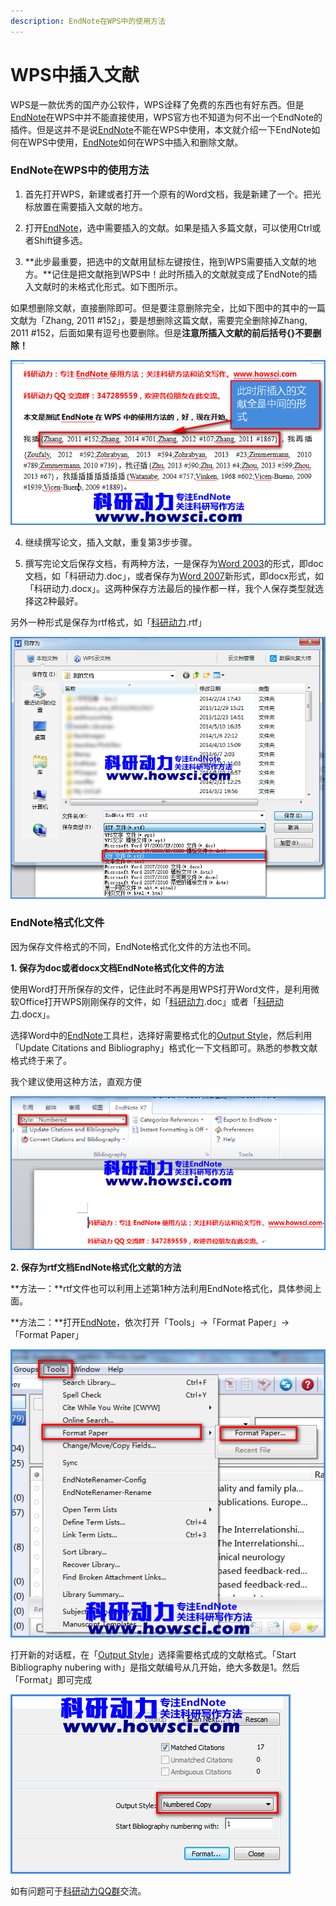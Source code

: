 ```yaml
---
description: EndNote在WPS中的使用方法
---
```


# WPS中插入文献

WPS是一款优秀的国产办公软件，WPS诠释了免费的东西也有好东西。但是[EndNote](https://www.howsci.com/tag/endnote/)在WPS中并不能直接使用，WPS官方也不知道为何不出一个EndNote的插件。但是这并不是说[EndNote](https://www.howsci.com/tag/endnote/)不能在WPS中使用，本文就介绍一下EndNote如何在WPS中使用，[EndNote](https://www.howsci.com/tag/endnote/)如何在WPS中插入和删除文献。

### EndNote在WPS中的使用方法

1. 首先打开WPS，新建或者打开一个原有的Word文档，我是新建了一个。把光标放置在需要插入文献的地方。

2. 打开[EndNote](https://www.howsci.com/tag/endnote/)，选中需要插入的文献。如果是插入多篇文献，可以使用Ctrl或者Shift键多选。

3. **此步最重要，把选中的文献用鼠标左键按住，拖到WPS需要插入文献的地方。**记住是把文献拖到WPS中！此时所插入的文献就变成了EndNote的插入文献时的未格式化形式。如下图所示。

如果想删除文献，直接删除即可。但是要注意删除完全，比如下图中的其中的一篇文献为「Zhang, 2011 \#152」，要是想删除这篇文献，需要完全删除掉Zhang, 2011 \#152，后面如果有逗号也要删除。但是**注意所插入文献的前后括号{}不要删除！**

![EndNote&#x5728;WPS&#x4E2D;&#x7684;&#x4F7F;&#x7528;&#x65B9;&#x6CD5;](../../.gitbook/assets/2014060704.png)

4. 继续撰写论文，插入文献，重复第3步步骤。

5. 撰写完论文后保存文档，有两种方法，一是保存为[Word 2003](https://www.howsci.com/tag/word/)的形式，即doc文档，如「科研动力.doc」，或者保存为[Word 2007](https://www.howsci.com/tag/word/)新形式，即docx形式，如「科研动力.docx」。这两种保存方法最后的操作都一样，我个人保存类型就选择这2种最好。

另外一种形式是保存为rtf格式，如「[科研动力](https://www.howsci.com/).rtf」

![EndNote&#x5728;WPS&#x4E2D;&#x7684;&#x4F7F;&#x7528;&#x65B9;&#x6CD5;](../../.gitbook/assets/2014060706.png)

### EndNote格式化文件

因为保存文件格式的不同，EndNote格式化文件的方法也不同。

**1. 保存为doc或者docx文档EndNote格式化文件的方法**

使用Word打开所保存的文件，记住此时不再是用WPS打开Word文件，是利用微软Office打开WPS刚刚保存的文件，如「[科研动力](https://www.howsci.com/).doc」或者「[科研动力](https://www.howsci.com/).docx」。

选择Word中的[EndNote](https://www.howsci.com/tag/endnote/)工具栏，选择好需要格式化的[Output Style](https://www.howsci.com/tag/output-styles/)，然后利用「Update Citations and Bibliography」格式化一下文档即可。熟悉的参教文献格式终于来了。

我个建议使用这种方法，直观方便

![EndNote&#x5728;WPS&#x4E2D;&#x7684;&#x4F7F;&#x7528;&#x65B9;&#x6CD5;](../../.gitbook/assets/2014060708.png)

**2. 保存为rtf文档EndNote格式化文献的方法**

**方法一：**rtf文件也可以利用上述第1种方法利用EndNote格式化，具体参阅上面。

**方法二：**打开[EndNote](https://www.howsci.com/tag/endnote/)，依次打开「Tools」→「Format Paper」→「Format Paper」

![EndNote&#x5728;WPS&#x4E2D;&#x7684;&#x4F7F;&#x7528;&#x65B9;&#x6CD5;](../../.gitbook/assets/2014060705.png)

打开新的对话框，在「[Output Style](https://www.howsci.com/tag/output-styles/)」选择需要格式成的文献格式。「Start Bibliography nubering with」是指文献编号从几开始，绝大多数是1。然后「Format」即可完成

![EndNote&#x5728;WPS&#x4E2D;&#x7684;&#x4F7F;&#x7528;&#x65B9;&#x6CD5;](../../.gitbook/assets/2014060707.png)

如有问题可于[科研动力QQ群](http://shang.qq.com/wpa/qunwpa?idkey=8a0d9cba7a01bef65056b98b78afa20ae8bc4f6be253958a5f0429cdd04432c6)交流。

